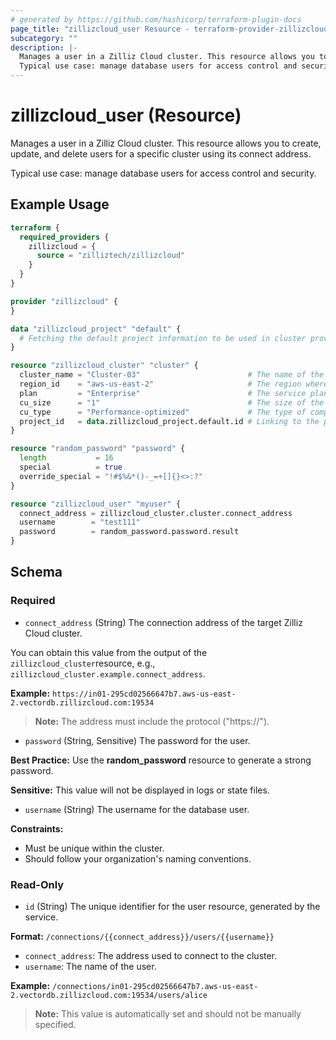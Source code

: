 ```yaml
---
# generated by https://github.com/hashicorp/terraform-plugin-docs
page_title: "zillizcloud_user Resource - terraform-provider-zillizcloud"
subcategory: ""
description: |-
  Manages a user in a Zilliz Cloud cluster. This resource allows you to create, update, and delete users for a specific cluster using its connect address.
  Typical use case: manage database users for access control and security.
---
```


# zillizcloud_user (Resource)

Manages a user in a Zilliz Cloud cluster. This resource allows you to create, update, and delete users for a specific cluster using its connect address.

Typical use case: manage database users for access control and security.

## Example Usage

```terraform
terraform {
  required_providers {
    zillizcloud = {
      source = "zilliztech/zillizcloud"
    }
  }
}

provider "zillizcloud" {
}

data "zillizcloud_project" "default" {
  # Fetching the default project information to be used in cluster provisioning
}

resource "zillizcloud_cluster" "cluster" {
  cluster_name = "Cluster-03"                        # The name of the cluster
  region_id    = "aws-us-east-2"                     # The region where the cluster will be deployed
  plan         = "Enterprise"                        # The service plan for the cluster
  cu_size      = "1"                                 # The size of the compute unit
  cu_type      = "Performance-optimized"             # The type of compute unit, optimized for performance
  project_id   = data.zillizcloud_project.default.id # Linking to the project ID fetched earlier
}

resource "random_password" "password" {
  length           = 16
  special          = true
  override_special = "!#$%&*()-_=+[]{}<>:?"
}

resource "zillizcloud_user" "myuser" {
  connect_address = zillizcloud_cluster.cluster.connect_address
  username        = "test111"
  password        = random_password.password.result
}
```

<!-- schema generated by tfplugindocs -->
## Schema

### Required

- `connect_address` (String) The connection address of the target Zilliz Cloud cluster.

You can obtain this value from the output of the `zillizcloud_cluster`resource, e.g., `zillizcloud_cluster.example.connect_address`.

**Example:** `https://in01-295cd02566647b7.aws-us-east-2.vectordb.zillizcloud.com:19534`

> **Note:** The address must include the protocol ("https://").
- `password` (String, Sensitive) The password for the user.

**Best Practice:** Use the **random_password** resource to generate a strong password.

**Sensitive:** This value will not be displayed in logs or state files.
- `username` (String) The username for the database user.

**Constraints:**
- Must be unique within the cluster.
- Should follow your organization's naming conventions.

### Read-Only

- `id` (String) The unique identifier for the user resource, generated by the service.

**Format:** `/connections/{{connect_address}}/users/{{username}}`
- `connect_address`: The address used to connect to the cluster.
- `username`: The name of the user.

**Example:** `/connections/in01-295cd02566647b7.aws-us-east-2.vectordb.zillizcloud.com:19534/users/alice`

> **Note:** This value is automatically set and should not be manually specified.
